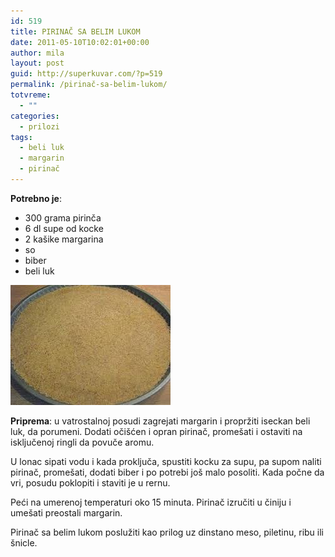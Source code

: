 ```yaml
---
id: 519
title: PIRINAČ SA BELIM LUKOM
date: 2011-05-10T10:02:01+00:00
author: mila
layout: post
guid: http://superkuvar.com/?p=519
permalink: /pirinač-sa-belim-lukom/
totvreme:
  - ""
categories:
  - prilozi
tags:
  - beli luk
  - margarin
  - pirinač
---
```

**Potrebno je**:

  * 300 grama pirinča
  * 6 dl supe od kocke
  * 2 kašike margarina
  * so
  * biber
  * beli luk

<img class="alignnone size-full wp-image-639" title="pirinac" src="/wp-content/uploads/2011/05/pirinac.jpg" alt="" width="256" height="192" /> 

**Priprema**: u vatrostalnoj posudi zagrejati margarin i propržiti iseckan beli luk, da porumeni. Dodati očišćen i opran pirinač, promešati i ostaviti na isključenoj ringli da povuče aromu.

U lonac sipati vodu i kada proključa, spustiti kocku za supu, pa supom naliti pirinač, promešati, dodati biber i po potrebi još malo posoliti. Kada počne da vri, posudu poklopiti i staviti je u rernu.

Peći na umerenoj temperaturi oko 15 minuta. Pirinač izručiti u činiju i umešati preostali margarin.

Pirinač sa belim lukom poslužiti kao prilog uz dinstano meso, piletinu, ribu ili šnicle.